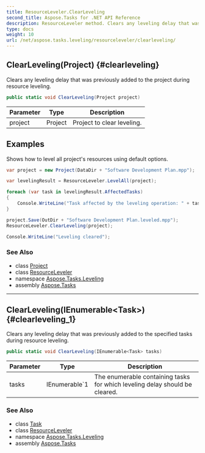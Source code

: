 ```yaml
---
title: ResourceLeveler.ClearLeveling
second_title: Aspose.Tasks for .NET API Reference
description: ResourceLeveler method. Clears any leveling delay that was previously added to the project during resource leveling
type: docs
weight: 10
url: /net/aspose.tasks.leveling/resourceleveler/clearleveling/
---
```

## ClearLeveling(Project) {#clearleveling}

Clears any leveling delay that was previously added to the project during resource leveling.

```csharp
public static void ClearLeveling(Project project)
```

| Parameter | Type | Description |
| --- | --- | --- |
| project | Project | Project to clear leveling. |

## Examples

Shows how to level all project's resources using default options.

```csharp
var project = new Project(DataDir + "Software Development Plan.mpp");

var levelingResult = ResourceLeveler.LevelAll(project);

foreach (var task in levelingResult.AffectedTasks)
{
    Console.WriteLine("Task affected by the leveling operation: " + task.Name);
}

project.Save(OutDir + "Software Development Plan.leveled.mpp");
ResourceLeveler.ClearLeveling(project);

Console.WriteLine("Leveling cleared");
```

### See Also

* class [Project](../../../aspose.tasks/project/)
* class [ResourceLeveler](../)
* namespace [Aspose.Tasks.Leveling](../../resourceleveler/)
* assembly [Aspose.Tasks](../../../)

---

## ClearLeveling(IEnumerable&lt;Task&gt;) {#clearleveling_1}

Clears any leveling delay that was previously added to the specified tasks during resource leveling.

```csharp
public static void ClearLeveling(IEnumerable<Task> tasks)
```

| Parameter | Type | Description |
| --- | --- | --- |
| tasks | IEnumerable`1 | The enumerable containing tasks for which leveling delay should be cleared. |

### See Also

* class [Task](../../../aspose.tasks/task/)
* class [ResourceLeveler](../)
* namespace [Aspose.Tasks.Leveling](../../resourceleveler/)
* assembly [Aspose.Tasks](../../../)


